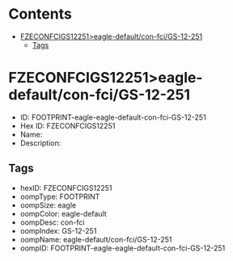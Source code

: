 



Contents
========

* [FZECONFCIGS12251>eagle-default/con-fci/GS-12-251](#fzeconfcigs12251eagle-defaultcon-fcigs-12-251)
	* [Tags](#tags)

# FZECONFCIGS12251>eagle-default/con-fci/GS-12-251

- ID: FOOTPRINT-eagle-eagle-default-con-fci-GS-12-251
- Hex ID: FZECONFCIGS12251
- Name: 
- Description: 

## Tags

- hexID: FZECONFCIGS12251
- oompType: FOOTPRINT
- oompSize: eagle
- oompColor: eagle-default
- oompDesc: con-fci
- oompIndex: GS-12-251
- oompName: eagle-default/con-fci/GS-12-251
- oompID: FOOTPRINT-eagle-eagle-default-con-fci-GS-12-251
